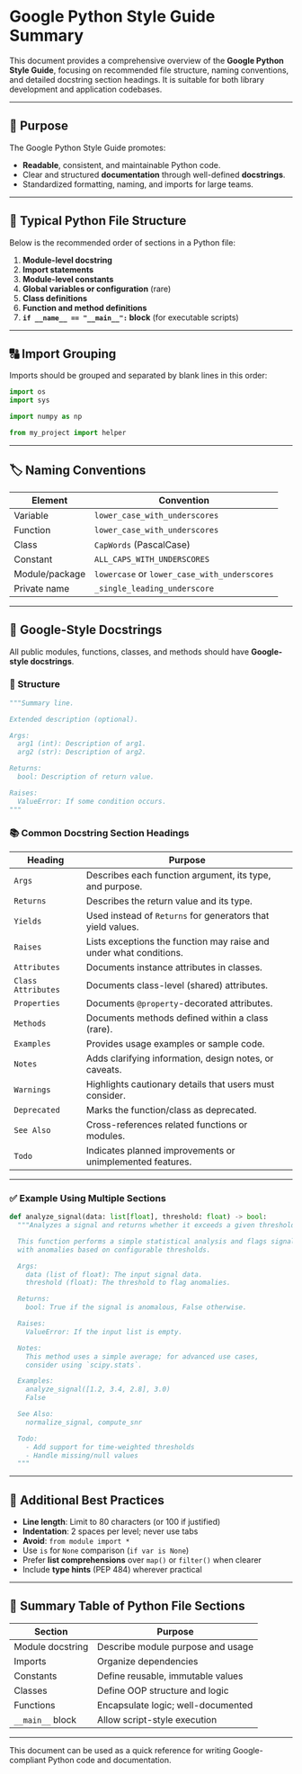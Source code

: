 # Google Python Style Guide Summary

This document provides a comprehensive overview of the **Google Python Style Guide**, focusing on recommended file structure, naming conventions, and detailed docstring section headings. It is suitable for both library development and application codebases.

---

## 📌 Purpose

The Google Python Style Guide promotes:

- **Readable**, consistent, and maintainable Python code.
- Clear and structured **documentation** through well-defined **docstrings**.
- Standardized formatting, naming, and imports for large teams.

---

## 🧱 Typical Python File Structure

Below is the recommended order of sections in a Python file:

1. **Module-level docstring**
2. **Import statements**
3. **Module-level constants**
4. **Global variables or configuration** (rare)
5. **Class definitions**
6. **Function and method definitions**
7. **`if __name__ == "__main__":` block** (for executable scripts)

---

## 🔠 Import Grouping

Imports should be grouped and separated by blank lines in this order:

```python
import os
import sys

import numpy as np

from my_project import helper
```

---

## 🏷️ Naming Conventions

| Element          | Convention                       |
|------------------|-----------------------------------|
| Variable         | `lower_case_with_underscores`     |
| Function         | `lower_case_with_underscores`     |
| Class            | `CapWords` (PascalCase)           |
| Constant         | `ALL_CAPS_WITH_UNDERSCORES`       |
| Module/package   | `lowercase` or `lower_case_with_underscores` |
| Private name     | `_single_leading_underscore`      |

---

## 🧾 Google-Style Docstrings

All public modules, functions, classes, and methods should have **Google-style docstrings**.

### 📄 Structure

```python
"""Summary line.

Extended description (optional).

Args:
  arg1 (int): Description of arg1.
  arg2 (str): Description of arg2.

Returns:
  bool: Description of return value.

Raises:
  ValueError: If some condition occurs.
"""
```

### 📚 Common Docstring Section Headings

| Heading       | Purpose                                                                 |
|---------------|-------------------------------------------------------------------------|
| `Args`        | Describes each function argument, its type, and purpose.                |
| `Returns`     | Describes the return value and its type.                                |
| `Yields`      | Used instead of `Returns` for generators that yield values.             |
| `Raises`      | Lists exceptions the function may raise and under what conditions.      |
| `Attributes`  | Documents instance attributes in classes.                               |
| `Class Attributes` | Documents class-level (shared) attributes.                     |
| `Properties`  | Documents `@property`-decorated attributes.                             |
| `Methods`     | Documents methods defined within a class (rare).                        |
| `Examples`    | Provides usage examples or sample code.                                 |
| `Notes`       | Adds clarifying information, design notes, or caveats.                  |
| `Warnings`    | Highlights cautionary details that users must consider.                 |
| `Deprecated`  | Marks the function/class as deprecated.                                 |
| `See Also`    | Cross-references related functions or modules.                          |
| `Todo`        | Indicates planned improvements or unimplemented features.               |

---

### ✅ Example Using Multiple Sections

```python
def analyze_signal(data: list[float], threshold: float) -> bool:
  """Analyzes a signal and returns whether it exceeds a given threshold.

  This function performs a simple statistical analysis and flags signals
  with anomalies based on configurable thresholds.

  Args:
    data (list of float): The input signal data.
    threshold (float): The threshold to flag anomalies.

  Returns:
    bool: True if the signal is anomalous, False otherwise.

  Raises:
    ValueError: If the input list is empty.

  Notes:
    This method uses a simple average; for advanced use cases,
    consider using `scipy.stats`.

  Examples:
    analyze_signal([1.2, 3.4, 2.8], 3.0)
    False

  See Also:
    normalize_signal, compute_snr

  Todo:
    - Add support for time-weighted thresholds
    - Handle missing/null values
  """
```

---

## 🧼 Additional Best Practices

- **Line length**: Limit to 80 characters (or 100 if justified)
- **Indentation**: 2 spaces per level; never use tabs
- **Avoid**: `from module import *`
- Use `is` for `None` comparison (`if var is None`)
- Prefer **list comprehensions** over `map()` or `filter()` when clearer
- Include **type hints** (PEP 484) wherever practical

---

## 📎 Summary Table of Python File Sections

| Section                       | Purpose                                      |
|------------------------------|----------------------------------------------|
| Module docstring             | Describe module purpose and usage            |
| Imports                      | Organize dependencies                        |
| Constants                    | Define reusable, immutable values            |
| Classes                      | Define OOP structure and logic               |
| Functions                    | Encapsulate logic; well-documented           |
| `__main__` block             | Allow script-style execution                 |

---

This document can be used as a quick reference for writing Google-compliant Python code and documentation.
